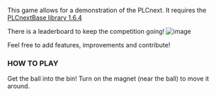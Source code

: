 This game allows for a demonstration of the PLCnext.
It requires the [PLCnextBase library 1.6.4](https://www.plcnextstore.com/world/app/391)

There is a leaderboard to keep the competition going!
![image](https://github.com/user-attachments/assets/31aab2c9-d642-4200-993e-12cad955f024)

Feel free to add features, improvements and contribute!

### HOW TO PLAY
Get the ball into the bin! Turn on the magnet (near the ball) to move it around.
